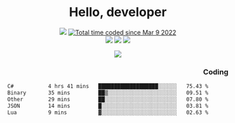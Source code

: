 # <div align='center' >Hello, developer</div>

<div align='center'>
  <a ><img src="https://img.shields.io/badge/dynamic/json?url=https%3A%2F%2Fapi.swo.moe%2Fstats%2Fgithub%2FFree-Aaron-Li&query=count&color=181717&label=GitHub&labelColor=282c34&logo=github&suffix=+follows&cacheSeconds=3600"></a>
  <a href="https://wakatime.com/@fe40087f-8eae-48dc-9950-ad0633db1591"><img src="https://wakatime.com/badge/user/fe40087f-8eae-48dc-9950-ad0633db1591.svg" alt="Total time coded since Mar 9 2022" /></a>
</div>
<div align='center'>
  <a><img src="https://img.shields.io/badge/c%2Fc%2B%2B%2Fc%23-%2375664d"></a> 
  <a><img src="https://img.shields.io/badge/Kotlin%20-%20%2375664D"></a> 
  <a><img src="https://img.shields.io/badge/Shell-75664D"></a> 
</div>

<p align="center">
  <img src="https://readme-typing-svg.demolab.com/?lines=你好!+开发者;Hello!+ developer&font=Fira%20Code&center=true&width=380&height=50&duration=4000&pause=1000">
</p>


<div align='right'>
  <h3>Coding</h3>
</div>

<!--START_SECTION:waka-->

```txt
C#           4 hrs 41 mins   ███████████████████░░░░░░   75.43 %
Binary       35 mins         ██▒░░░░░░░░░░░░░░░░░░░░░░   09.51 %
Other        29 mins         ██░░░░░░░░░░░░░░░░░░░░░░░   07.80 %
JSON         14 mins         █░░░░░░░░░░░░░░░░░░░░░░░░   03.81 %
Lua          9 mins          ▓░░░░░░░░░░░░░░░░░░░░░░░░   02.63 %
```

<!--END_SECTION:waka-->




